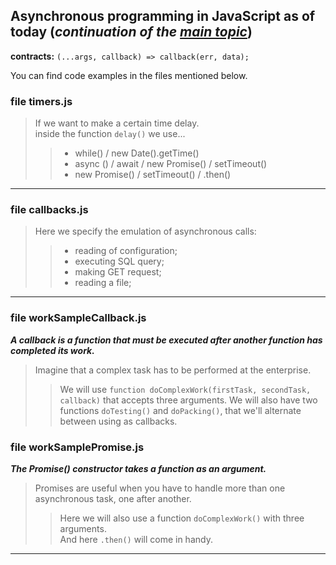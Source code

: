 ## Asynchronous programming in JavaScript as of today (_continuation of the [main topic](https://github.com/SKindij/Asynchronous-JS-Nodejs)_)
**contracts:** ``(...args, callback) => callback(err, data);``

You can find code examples in the files mentioned below.

### file timers.js
> If we want to make a certain time delay. <br>
> inside the function ``delay()`` we use...
> > - while() / new Date().getTime()
> > - async () / await / new Promise() / setTimeout()
> > - new Promise() / setTimeout() / .then()
- - -

### file callbacks.js
> Here we specify the emulation of asynchronous calls:
> > - reading of configuration;
> > - executing SQL query;
> > - making GET request;
> > - reading a file;

- - -

### file workSampleCallback.js
***A callback is a function that must be executed after another function has completed its work.***
> Imagine that a complex task has to be performed at the enterprise.
> > We will use ``function doСomplexWork(firstTask, secondTask, callback)`` that accepts three arguments.
> > We will also have two functions ``doTesting()`` and ``doPacking()``, that we'll alternate between using as callbacks.

### file workSamplePromise.js
***The Promise() constructor takes a function as an argument.***
> Promises are useful when you have to handle more than one asynchronous task, one after another. 
> > Here we will also use a function ``doСomplexWork()`` with three arguments.<br>
> > And here ``.then()`` will come in handy.

- - -
